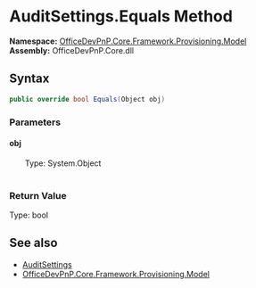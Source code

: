 # AuditSettings.Equals Method  
  

**Namespace:** [OfficeDevPnP.Core.Framework.Provisioning.Model](OfficeDevPnP.Core.Framework.Provisioning.Model.md)  
**Assembly:** OfficeDevPnP.Core.dll  
## Syntax
```C#
public override bool Equals(Object obj)
```
### Parameters
#### obj  
&emsp;&emsp;Type: System.Object  
&emsp;&emsp;  

  

### Return Value
Type: bool  

## See also
- [AuditSettings](OfficeDevPnP.Core.Framework.Provisioning.Model.AuditSettings.md) 
- [OfficeDevPnP.Core.Framework.Provisioning.Model](OfficeDevPnP.Core.Framework.Provisioning.Model.md) 
